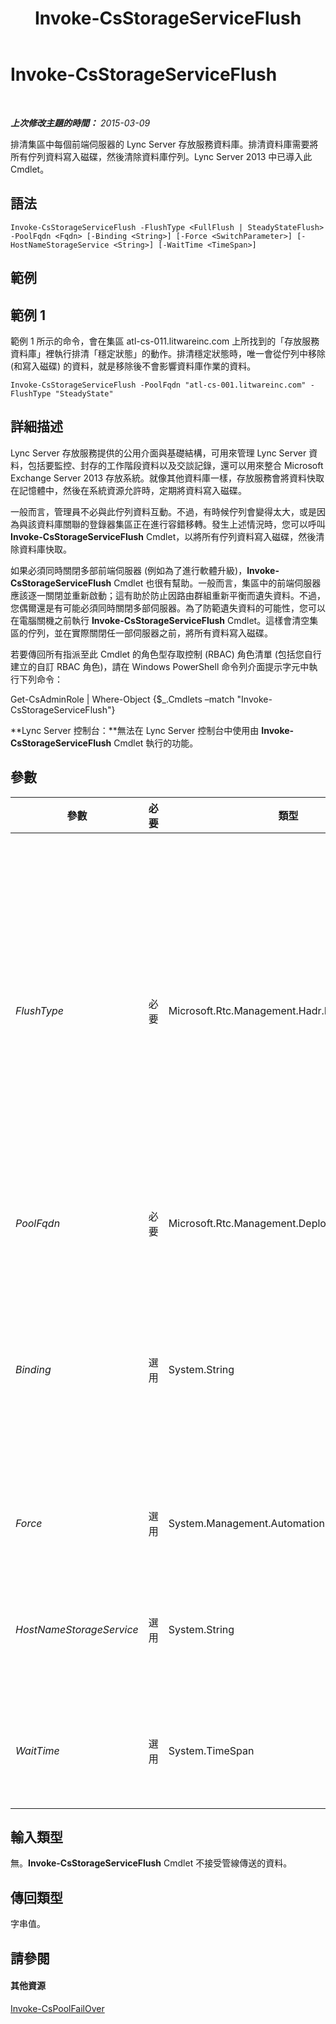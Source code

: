 ﻿---
title: Invoke-CsStorageServiceFlush
TOCTitle: Invoke-CsStorageServiceFlush
ms:assetid: 3f88a70d-79b0-4614-8604-660bac35a86f
ms:mtpsurl: https://technet.microsoft.com/zh-tw/library/JJ619175(v=OCS.15)
ms:contentKeyID: 49290702
ms.date: 08/10/2015
mtps_version: v=OCS.15
ms.translationtype: HT
---

# Invoke-CsStorageServiceFlush

 

_**上次修改主題的時間：** 2015-03-09_

排清集區中每個前端伺服器的 Lync Server 存放服務資料庫。排清資料庫需要將所有佇列資料寫入磁碟，然後清除資料庫佇列。Lync Server 2013 中已導入此 Cmdlet。

## 語法

    Invoke-CsStorageServiceFlush -FlushType <FullFlush | SteadyStateFlush> -PoolFqdn <Fqdn> [-Binding <String>] [-Force <SwitchParameter>] [-HostNameStorageService <String>] [-WaitTime <TimeSpan>]

## 範例

## 範例 1

範例 1 所示的命令，會在集區 atl-cs-011.litwareinc.com 上所找到的「存放服務資料庫」裡執行排清「穩定狀態」的動作。排清穩定狀態時，唯一會從佇列中移除 (和寫入磁碟) 的資料，就是移除後不會影響資料庫作業的資料。

    Invoke-CsStorageServiceFlush -PoolFqdn "atl-cs-001.litwareinc.com" -FlushType "SteadyState"

## 詳細描述

Lync Server 存放服務提供的公用介面與基礎結構，可用來管理 Lync Server 資料，包括要監控、封存的工作階段資料以及交談記錄，還可以用來整合 Microsoft Exchange Server 2013 存放系統。就像其他資料庫一樣，存放服務會將資料快取在記憶體中，然後在系統資源允許時，定期將資料寫入磁碟。

一般而言，管理員不必與此佇列資料互動。不過，有時候佇列會變得太大，或是因為與該資料庫關聯的登錄器集區正在進行容錯移轉。發生上述情況時，您可以呼叫 **Invoke-CsStorageServiceFlush** Cmdlet，以將所有佇列資料寫入磁碟，然後清除資料庫快取。

如果必須同時關閉多部前端伺服器 (例如為了進行軟體升級)，**Invoke-CsStorageServiceFlush** Cmdlet 也很有幫助。一般而言，集區中的前端伺服器應該逐一關閉並重新啟動；這有助於防止因路由群組重新平衡而遺失資料。不過，您偶爾還是有可能必須同時關閉多部伺服器。為了防範遺失資料的可能性，您可以在電腦關機之前執行 **Invoke-CsStorageServiceFlush** Cmdlet。這樣會清空集區的佇列，並在實際關閉任一部伺服器之前，將所有資料寫入磁碟。

若要傳回所有指派至此 Cmdlet 的角色型存取控制 (RBAC) 角色清單 (包括您自行建立的自訂 RBAC 角色)，請在 Windows PowerShell 命令列介面提示字元中執行下列命令：

Get-CsAdminRole | Where-Object {$\_.Cmdlets –match "Invoke-CsStorageServiceFlush"}

**Lync Server 控制台：**無法在 Lync Server 控制台中使用由 **Invoke-CsStorageServiceFlush** Cmdlet 執行的功能。

## 參數


<table>
<colgroup>
<col style="width: 25%" />
<col style="width: 25%" />
<col style="width: 25%" />
<col style="width: 25%" />
</colgroup>
<thead>
<tr class="header">
<th>參數</th>
<th>必要</th>
<th>類型</th>
<th>說明</th>
</tr>
</thead>
<tbody>
<tr class="odd">
<td><p><em>FlushType</em></p></td>
<td><p>必要</p></td>
<td><p>Microsoft.Rtc.Management.Hadr.FlushType</p></td>
<td><p>指定要執行的存放排清類型。允許的值為：</p>
<p>* SteadyState – 唯一會排清的資料，就是從佇列中移除後不影響存放服務正常作業的資料。這樣做通常是為了移除佇列中較舊的資料。</p>
<p>* FullFlush – 排清佇列中的所有資料。當集區正在進行容錯移轉時，以及預期佇列不會再收到任何新資料時，通常就會使用此值。</p></td>
</tr>
<tr class="even">
<td><p><em>PoolFqdn</em></p></td>
<td><p>必要</p></td>
<td><p>Microsoft.Rtc.Management.Deploy.Fqdn</p></td>
<td><p>包含要排清存放服務之集區的完整網域名稱。</p></td>
</tr>
<tr class="odd">
<td><p><em>Binding</em></p></td>
<td><p>選用</p></td>
<td><p>System.String</p></td>
<td><p>Windows Communication Foundation (WCF) 繫結。WCF 繫結可判斷用戶端與服務彼此通訊所需的傳輸方式、編碼以及通訊協定。有效值如下：</p>
<p>* NetNamedPipe</p>
<p>* NetTCP</p></td>
</tr>
<tr class="even">
<td><p><em>Force</em></p></td>
<td><p>選用</p></td>
<td><p>System.Management.Automation.SwitchParameter</p></td>
<td><p>隱藏顯示執行命令時可能發生的任何非嚴重錯誤訊息。</p></td>
</tr>
<tr class="odd">
<td><p><em>HostNameStorageService</em></p></td>
<td><p>選用</p></td>
<td><p>System.String</p></td>
<td><p>執行 Lync Server 存放服務的伺服器完整網域名稱。如果 Binding 設為 NetTCP，就必須加上此參數。</p></td>
</tr>
<tr class="even">
<td><p><em>WaitTime</em></p></td>
<td><p>選用</p></td>
<td><p>System.TimeSpan</p></td>
<td><p>指定 Cmdlet 在假設排清已經開始，且要繼續進行排清程序的下一個步驟前的最長等待時間。</p></td>
</tr>
</tbody>
</table>


## 輸入類型

無。**Invoke-CsStorageServiceFlush** Cmdlet 不接受管線傳送的資料。

## 傳回類型

字串值。

## 請參閱

#### 其他資源

[Invoke-CsPoolFailOver](invoke-cspoolfailover.md)

